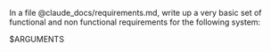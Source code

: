 In a file @claude_docs/requirements.md, write up a very basic set of functional and non functional requirements for the following system:

$ARGUMENTS
